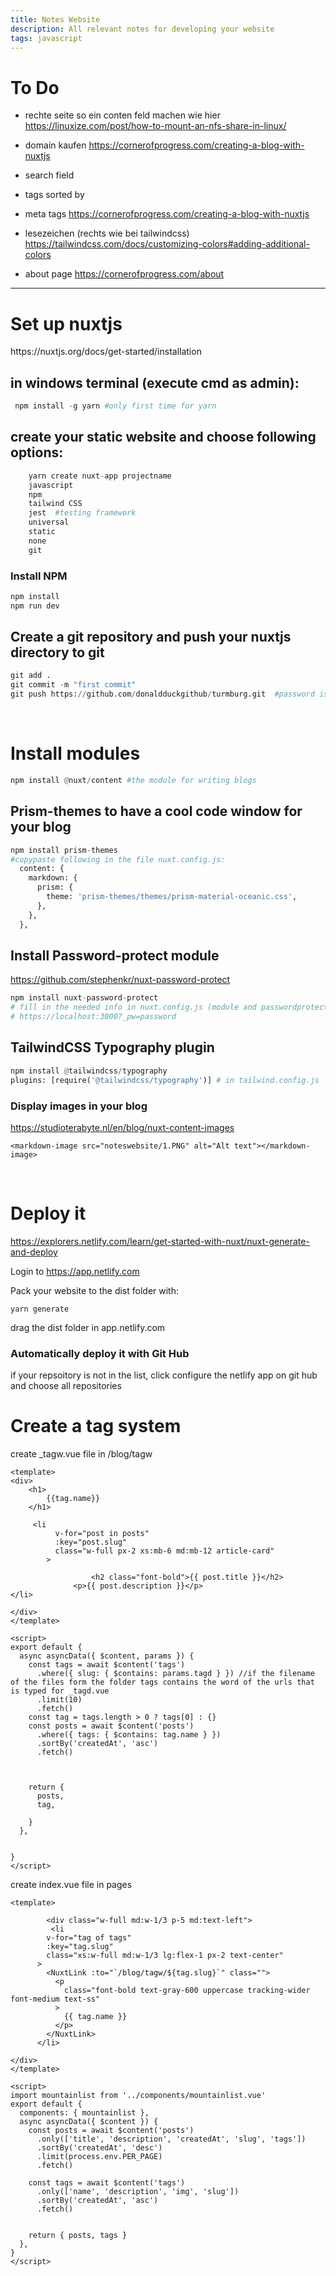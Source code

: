```yaml
---
title: Notes Website
description: All relevant notes for developing your website
tags: javascript
---
```


# To Do
- rechte seite so ein conten feld machen wie hier https://linuxize.com/post/how-to-mount-an-nfs-share-in-linux/

- domain kaufen https://cornerofprogress.com/creating-a-blog-with-nuxtjs

- search field

- tags sorted by

- meta tags https://cornerofprogress.com/creating-a-blog-with-nuxtjs

- lesezeichen (rechts wie bei tailwindcss) https://tailwindcss.com/docs/customizing-colors#adding-additional-colors

- about page https://cornerofprogress.com/about
------------------

# Set up nuxtjs 

<p> https://nuxtjs.org/docs/get-started/installation

## in windows terminal (execute cmd as admin):

```python
 npm install -g yarn #only first time for yarn 
```



## create your static website and choose following options:
```python
    yarn create nuxt-app projectname
    javascript
    npm
    tailwind CSS
    jest  #testing framework
    universal
    static 
    none
    git
```

### Install  NPM
```python
npm install
npm run dev
```

## Create a git repository and push your nuxtjs directory to git
```python
git add .
git commit -m "first commit"
git push https://github.com/donaldduckgithub/turmburg.git  #password is the access token (in notes)

```
</br>

# Install modules
```python
npm install @nuxt/content #the module for writing blogs
```

## Prism-themes to have a cool code window for your blog
```python
npm install prism-themes
#copypaste following in the file nuxt.config.js:
  content: {
    markdown: {
      prism: {
        theme: 'prism-themes/themes/prism-material-oceanic.css',
      },
    },
  },
```

## Install Password-protect module
https://github.com/stephenkr/nuxt-password-protect
```python
npm install nuxt-password-protect
# fill in the needed info in nuxt.config.js (module and passwordprotect:)
# https://localhost:3000?_pw=password
```
## TailwindCSS Typography plugin
```python
npm install @tailwindcss/typography
plugins: [require('@tailwindcss/typography')] # in tailwind.config.js
```


### Display images in your blog
https://studioterabyte.nl/en/blog/nuxt-content-images
```copy the file MarkdownImage.vue
<markdown-image src="noteswebsite/1.PNG" alt="Alt text"></markdown-image>
```

</br>

# Deploy it
https://explorers.netlify.com/learn/get-started-with-nuxt/nuxt-generate-and-deploy

Login to  https://app.netlify.com

Pack your website to the dist folder with:
```
yarn generate
```
drag the dist folder in app.netlify.com
<markdown-image src="noteswebsite/1.PNG" alt="Alt text"></markdown-image>


### Automatically deploy it with Git Hub
<markdown-image src="noteswebsite/2.PNG" alt="Alt text"></markdown-image>
<markdown-image src="noteswebsite/3.PNG" alt="Alt text"></markdown-image>

if your repsoitory is not in the list, click configure the netlify app on git hub and choose all repositories

<markdown-image src="noteswebsite/4.PNG" alt="Alt text"></markdown-image>
<markdown-image src="noteswebsite/5.PNG" alt="Alt text"></markdown-image>
<markdown-image src="noteswebsite/6.PNG" alt="Alt text"></markdown-image>

# Create a tag system

<p> create _tagw.vue file in /blog/tagw

```vue
<template>
<div>
    <h1>
        {{tag.name}}
    </h1>

     <li
          v-for="post in posts"
          :key="post.slug"
          class="w-full px-2 xs:mb-6 md:mb-12 article-card"
        >

                  <h2 class="font-bold">{{ post.title }}</h2>
              <p>{{ post.description }}</p>
</li>

</div>
</template>

<script>
export default {
  async asyncData({ $content, params }) {
    const tags = await $content('tags')
      .where({ slug: { $contains: params.tagd } }) //if the filename of the files form the folder tags contains the word of the urls that is typed for _tagd.vue
      .limit(10)
      .fetch()
    const tag = tags.length > 0 ? tags[0] : {}
    const posts = await $content('posts')
      .where({ tags: { $contains: tag.name } })
      .sortBy('createdAt', 'asc')
      .fetch()



    return {
      posts,
      tag,
      
    }
  },
  
  
}
</script>
```


create index.vue file in pages
```vue
<template>

        <div class="w-full md:w-1/3 p-5 md:text-left">
         <li
        v-for="tag of tags"
        :key="tag.slug"
        class="xs:w-full md:w-1/3 lg:flex-1 px-2 text-center"
      >
        <NuxtLink :to="`/blog/tagw/${tag.slug}`" class="">
          <p
            class="font-bold text-gray-600 uppercase tracking-wider font-medium text-ss"
          >
            {{ tag.name }}
          </p>
        </NuxtLink>
      </li>

</div>
</template>

<script>
import mountainlist from '../components/mountainlist.vue'
export default {
  components: { mountainlist },
  async asyncData({ $content }) {
    const posts = await $content('posts')
      .only(['title', 'description', 'createdAt', 'slug', 'tags'])
      .sortBy('createdAt', 'desc')
      .limit(process.env.PER_PAGE)
      .fetch()

    const tags = await $content('tags')
      .only(['name', 'description', 'img', 'slug'])
      .sortBy('createdAt', 'asc')
      .fetch()


    return { posts, tags }
  },
}
</script>
```


```

```